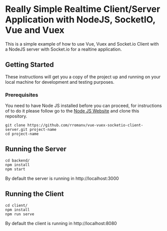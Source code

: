 # Really Simple Realtime Client/Server Application with NodeJS, SocketIO, Vue and Vuex

This is a simple example of how to use Vue, Vuex and Socket.io Client with a NodeJS server with Socket.io for a realtine application.

## Getting Started

These instructions will get you a copy of the project up and running on your local machine for development and testing purposes.

### Prerequisites

You need to have Node JS installed before you can proceed, for instructions of to do it please follow go to the [Node JS Website](https://nodejs.org/en/) and clone this repository.

```
git clone https://github.com/rromanv/vue-vuex-socketio-client-server.git project-name
cd project-name
```

## Running the Server

```
cd backend/
npm install
npm start
```

By default the server is running in http://localhost:3000

## Running the Client

```
cd client/
npm install
npm run serve
```

By default the client is running in http://localhost:8080
